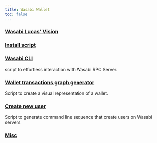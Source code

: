 ```yaml
---
title: Wasabi Wallet
toc: false
...
```


###  [Wasabi Lucas' Vision](wasabi_lucas_vision)

###  [Install script](wasabi_install_script)

###  [Wasabi CLI](wcli)

script to effortless interaction with Wasabi RPC Server.


###  [Wallet transactions graph generator](tx_graph_generator)

Script to create a visual representation of a wallet.

###  [Create new user](create_new_zksnacks_users)

Script to generate command line sequence that create users on Wasabi servers

###  [Misc](misc)
